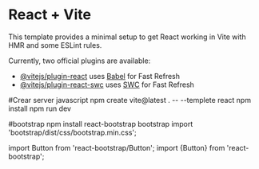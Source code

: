 # React + Vite

This template provides a minimal setup to get React working in Vite with HMR and some ESLint rules.

Currently, two official plugins are available:

- [@vitejs/plugin-react](https://github.com/vitejs/vite-plugin-react/blob/main/packages/plugin-react/README.md) uses [Babel](https://babeljs.io/) for Fast Refresh
- [@vitejs/plugin-react-swc](https://github.com/vitejs/vite-plugin-react-swc) uses [SWC](https://swc.rs/) for Fast Refresh

#Crear server javascript 
npm create vite@latest . -- --templete react
npm install
npm run dev

#bootstrap
npm install react-bootstrap bootstrap
import 'bootstrap/dist/css/bootstrap.min.css';


import Button from 'react-bootstrap/Button';
import {Button} from 'react-bootstrap';

